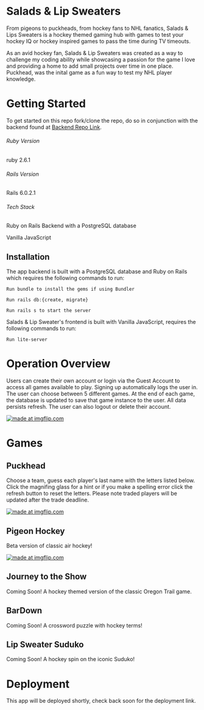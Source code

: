# Salads & Lip Sweaters 
From pigeons to puckheads, from hockey fans to NHL fanatics, Salads & Lips Sweaters is a hockey themed gaming hub with games to test your hockey IQ or hockey inspired games to pass the time during TV timeouts. 

As an avid hockey fan, Salads & Lip Sweaters was created as a way to challenge my coding ability while showcasing a passion for the game I love and providing a home to add small projects over time in one place. Puckhead, was the inital game as a fun way to test my NHL player knowledge. 

# Getting Started
To get started on this repo fork/clone the repo, do so in conjunction with the backend found at [Backend Repo Link](https://github.com/krud/puckhead_backend).

###### Ruby Version
ruby 2.6.1

###### Rails Version
Rails 6.0.2.1

###### Tech Stack
Ruby on Rails Backend with a PostgreSQL database

Vanilla JavaScript

## Installation
The app backend is built with a PostgreSQL database and Ruby on Rails which requires the following commands to run:

```
Run bundle to install the gems if using Bundler

Run rails db:{create, migrate}

Run rails s to start the server
```

Salads & Lip Sweater's frontend is built with Vanilla JavaScript, requires the following commands to run:

`Run lite-server`

# Operation Overview
Users can create their own account or login via the Guest Account to access all games available to play. Signing up automatically logs the user in. The user can choose between 5 different games. At the end of each game, the database is updated to save that game instance to the user. All data persists refresh. The user can also logout or delete their account.

<a href="https://imgflip.com/gif/3phbju"><img src="https://i.imgflip.com/3phbju.gif" title="made at imgflip.com"/></a>

# Games 

## Puckhead

Choose a team, guess each player's last name with the letters listed below. Click the magnifing glass for a hint or if you make a spelling error click the refresh button to reset the letters. Please note traded players will be updated after the trade deadline. 

<a href="https://imgflip.com/gif/3phey7"><img src="https://i.imgflip.com/3phey7.gif" title="made at imgflip.com"/></a>

## Pigeon Hockey

Beta version of classic air hockey!

<a href="https://imgflip.com/gif/3phc5i"><img src="https://i.imgflip.com/3phc5i.gif" title="made at imgflip.com"/></a>

## Journey to the Show

Coming Soon! A hockey themed version of the classic Oregon Trail game.

## BarDown

Coming Soon! A crossword puzzle with hockey terms!

## Lip Sweater Suduko

Coming Soon! A hockey spin on the iconic Suduko!

# Deployment
This app will be deployed shortly, check back soon for the deployment link.


